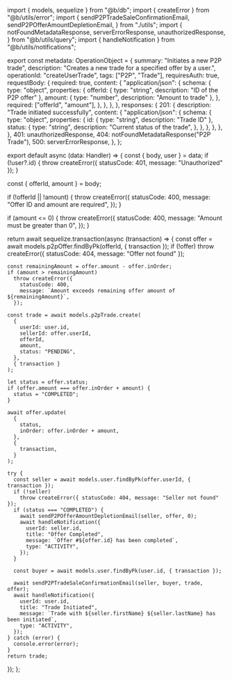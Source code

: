 import { models, sequelize } from "@b/db";
import { createError } from "@b/utils/error";
import {
  sendP2PTradeSaleConfirmationEmail,
  sendP2POfferAmountDepletionEmail,
} from "./utils";
import {
  notFoundMetadataResponse,
  serverErrorResponse,
  unauthorizedResponse,
} from "@b/utils/query";
import { handleNotification } from "@b/utils/notifications";

export const metadata: OperationObject = {
  summary: "Initiates a new P2P trade",
  description: "Creates a new trade for a specified offer by a user.",
  operationId: "createUserTrade",
  tags: ["P2P", "Trade"],
  requiresAuth: true,
  requestBody: {
    required: true,
    content: {
      "application/json": {
        schema: {
          type: "object",
          properties: {
            offerId: { type: "string", description: "ID of the P2P offer" },
            amount: { type: "number", description: "Amount to trade" },
          },
          required: ["offerId", "amount"],
        },
      },
    },
  },
  responses: {
    201: {
      description: "Trade initiated successfully",
      content: {
        "application/json": {
          schema: {
            type: "object",
            properties: {
              id: { type: "string", description: "Trade ID" },
              status: {
                type: "string",
                description: "Current status of the trade",
              },
            },
          },
        },
      },
    },
    401: unauthorizedResponse,
    404: notFoundMetadataResponse("P2P Trade"),
    500: serverErrorResponse,
  },
};

export default async (data: Handler) => {
  const { body, user } = data;
  if (!user?.id) {
    throw createError({ statusCode: 401, message: "Unauthorized" });
  }

  const { offerId, amount } = body;

  if (!offerId || !amount) {
    throw createError({
      statusCode: 400,
      message: "Offer ID and amount are required",
    });
  }

  if (amount <= 0) {
    throw createError({
      statusCode: 400,
      message: "Amount must be greater than 0",
    });
  }

  return await sequelize.transaction(async (transaction) => {
    const offer = await models.p2pOffer.findByPk(offerId, { transaction });
    if (!offer)
      throw createError({ statusCode: 404, message: "Offer not found" });

    const remainingAmount = offer.amount - offer.inOrder;
    if (amount > remainingAmount)
      throw createError({
        statusCode: 400,
        message: `Amount exceeds remaining offer amount of ${remainingAmount}`,
      });

    const trade = await models.p2pTrade.create(
      {
        userId: user.id,
        sellerId: offer.userId,
        offerId,
        amount,
        status: "PENDING",
      },
      { transaction }
    );

    let status = offer.status;
    if (offer.amount === offer.inOrder + amount) {
      status = "COMPLETED";
    }

    await offer.update(
      {
        status,
        inOrder: offer.inOrder + amount,
      },
      {
        transaction,
      }
    );

    try {
      const seller = await models.user.findByPk(offer.userId, { transaction });
      if (!seller)
        throw createError({ statusCode: 404, message: "Seller not found" });
      if (status === "COMPLETED") {
        await sendP2POfferAmountDepletionEmail(seller, offer, 0);
        await handleNotification({
          userId: seller.id,
          title: "Offer Completed",
          message: `Offer #${offer.id} has been completed`,
          type: "ACTIVITY",
        });
      }

      const buyer = await models.user.findByPk(user.id, { transaction });

      await sendP2PTradeSaleConfirmationEmail(seller, buyer, trade, offer);
      await handleNotification({
        userId: user.id,
        title: "Trade Initiated",
        message: `Trade with ${seller.firstName} ${seller.lastName} has been initiated`,
        type: "ACTIVITY",
      });
    } catch (error) {
      console.error(error);
    }
    return trade;
  });
};
